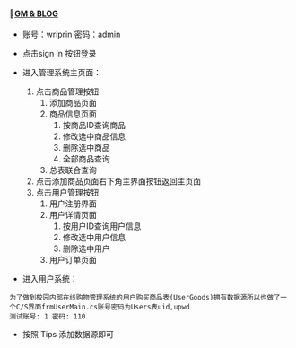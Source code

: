 #### 💫[GM & BLOG](https://wriprin.gitee.io/)

- 账号：wriprin  密码：admin
- 点击sign in 按钮登录  

- 进入管理系统主页面：  
  1. 点击商品管理按钮  
     1.  添加商品页面  
     2.  商品信息页面
         1. 按商品ID查询商品  
         2. 修改选中商品信息  
         3. 删除选中商品  
         4. 全部商品查询  
     3.  总表联合查询  
  2. 点击添加商品页面右下角主界面按钮返回主页面  
  3. 点击用户管理按钮  
     1.  用户注册界面  
     2.  用户详情页面  
         1.  按用户ID查询用户信息  
         2.  修改选中用户信息  
         3.  删除选中用户  
     3.  用户订单页面

- 进入用户系统：

```  
为了做到校园内部在线购物管理系统的用户购买商品表(UserGoods)拥有数据源所以也做了一个C/S界面frmUserMain.cs账号密码为Users表uid,upwd	
测试账号: 1	密码: 110  
```

- 按照 Tips 添加数据源即可